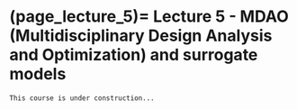 (page_lecture_5)=
Lecture 5 - MDAO (Multidisciplinary Design Analysis and Optimization) and surrogate models
=======================

```{warning}
This course is under construction...
```
